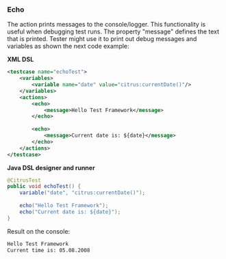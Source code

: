 ### Echo

The <echo> action prints messages to the console/logger. This functionality is useful when debugging test runs. The property "message" defines the text that is printed. Tester might use it to print out debug messages and variables as shown the next code example:

 **XML DSL** 

```xml
<testcase name="echoTest">
    <variables>
        <variable name="date" value="citrus:currentDate()"/>
    </variables>
    <actions>
        <echo>
            <message>Hello Test Framework</message>
        </echo>
        
        <echo>
            <message>Current date is: ${date}</message>
        </echo>
    </actions>
</testcase>
```

 **Java DSL designer and runner** 

```java
@CitrusTest
public void echoTest() {
    variable("date", "citrus:currentDate()");
    
    echo("Hello Test Framework");
    echo("Current date is: ${date}");
}
```

Result on the console:

```xml
Hello Test Framework
Current time is: 05.08.2008
```

